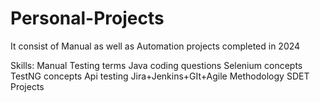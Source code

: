 # Personal-Projects
It consist of Manual as well as Automation projects completed in 2024

Skills:
Manual Testing terms
Java coding questions
Selenium concepts
TestNG concepts
Api testing 
Jira+Jenkins+GIt+Agile Methodology
SDET Projects
